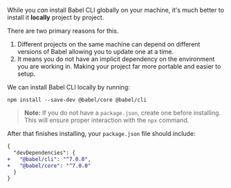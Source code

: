 While you _can_ install Babel CLI globally on your machine, it's much better
to install it **locally** project by project.

There are two primary reasons for this.

1. Different projects on the same machine can depend on different versions of
     Babel allowing you to update one at a time.
2. It means you do not have an implicit dependency on the environment you are
     working in. Making your project far more portable and easier to setup.

We can install Babel CLI locally by running:

```shell npm2yarn
npm install --save-dev @babel/core @babel/cli
```

<blockquote class="alert alert--info">
  <p>
    <strong>Note:</strong> If you do not have a <code>package.json</code>,
    create one before installing. This will ensure proper interaction with the
    <code>npx</code> command.
  </p>
</blockquote>

After that finishes installing, your `package.json` file should include:

```diff
{
  "devDependencies": {
+   "@babel/cli": "^7.0.0",
+   "@babel/core": "^7.0.0"
  }
}
```
